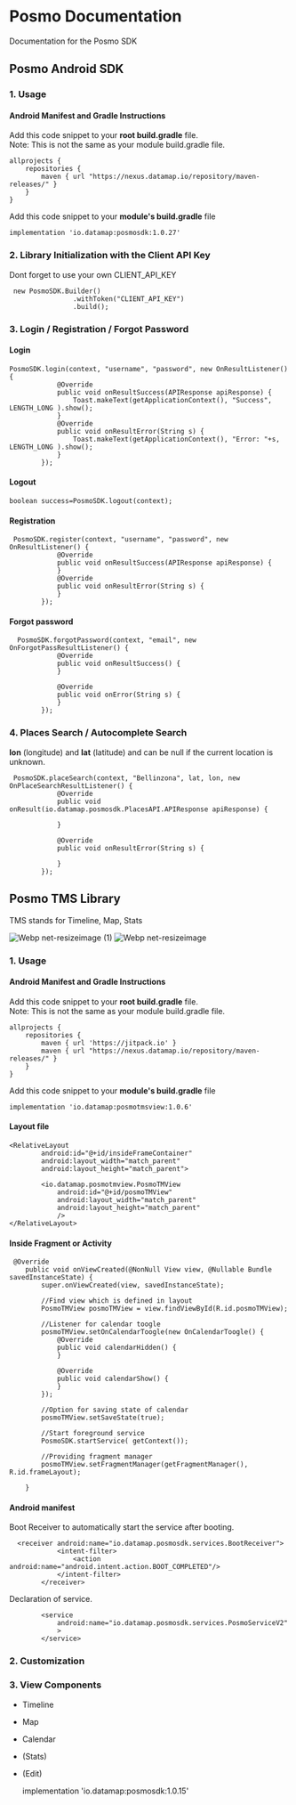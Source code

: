 # Posmo Documentation
Documentation for the Posmo SDK

## Posmo Android SDK
### 1. Usage  
#### Android Manifest and Gradle Instructions

Add this code snippet to your **root build.gradle** file.      
Note: This is not the same as your module build.gradle file.
```
allprojects {
    repositories {
        maven { url "https://nexus.datamap.io/repository/maven-releases/" }
    }
}
```
Add this code snippet to your **module's build.gradle** file
```
implementation 'io.datamap:posmosdk:1.0.27'
```


### 2. Library Initialization with the Client API Key
Dont forget to use your own CLIENT_API_KEY
```
 new PosmoSDK.Builder()
                .withToken("CLIENT_API_KEY")
                .build();
```
### 3. Login / Registration / Forgot Password
#### Login
```
PosmoSDK.login(context, "username", "password", new OnResultListener() {
            @Override
            public void onResultSuccess(APIResponse apiResponse) {
                Toast.makeText(getApplicationContext(), "Success", LENGTH_LONG ).show();
            }
            @Override
            public void onResultError(String s) {
                Toast.makeText(getApplicationContext(), "Error: "+s, LENGTH_LONG ).show();
            }
        });
```

#### Logout
```
boolean success=PosmoSDK.logout(context);
```

#### Registration
```
 PosmoSDK.register(context, "username", "password", new OnResultListener() {
            @Override
            public void onResultSuccess(APIResponse apiResponse) {
            }
            @Override
            public void onResultError(String s) {
            }
        });
```

#### Forgot password
```
  PosmoSDK.forgotPassword(context, "email", new OnForgotPassResultListener() {
            @Override
            public void onResultSuccess() {
            }

            @Override
            public void onError(String s) {
            }
        });
```
### 4. Places Search / Autocomplete Search 
**lon** (longitude) and **lat** (latitude) and can be null if the current location is unknown.
```
 PosmoSDK.placeSearch(context, "Bellinzona", lat, lon, new OnPlaceSearchResultListener() {
            @Override
            public void onResult(io.datamap.posmosdk.PlacesAPI.APIResponse apiResponse) {
                
            }

            @Override
            public void onResultError(String s) {

            }
        });
```

## Posmo TMS Library
TMS stands for Timeline, Map, Stats

![Webp net-resizeimage (1)](https://user-images.githubusercontent.com/11587927/54697494-f6ef4c00-4b2d-11e9-8aee-09e1c1d600b4.png)
![Webp net-resizeimage](https://user-images.githubusercontent.com/11587927/54697501-f787e280-4b2d-11e9-9dc1-0c1ec4b3723d.png)

### 1. Usage
#### Android Manifest and Gradle Instructions

Add this code snippet to your **root build.gradle** file.      
Note: This is not the same as your module build.gradle file.
```
allprojects {
    repositories {
        maven { url 'https://jitpack.io' }
        maven { url "https://nexus.datamap.io/repository/maven-releases/" }
    }
}
```
Add this code snippet to your **module's build.gradle** file
```
implementation 'io.datamap:posmotmsview:1.0.6'
```
#### Layout file
```
<RelativeLayout
        android:id="@+id/insideFrameContainer"
        android:layout_width="match_parent"
        android:layout_height="match_parent">

        <io.datamap.posmotmview.PosmoTMView
            android:id="@+id/posmoTMView"
            android:layout_width="match_parent"
            android:layout_height="match_parent"
            />
</RelativeLayout>
```

#### Inside Fragment or Activity
```
 @Override
    public void onViewCreated(@NonNull View view, @Nullable Bundle savedInstanceState) {
        super.onViewCreated(view, savedInstanceState);

        //Find view which is defined in layout
        PosmoTMView posmoTMView = view.findViewById(R.id.posmoTMView);

        //Listener for calendar toogle
        posmoTMView.setOnCalendarToogle(new OnCalendarToogle() {
            @Override
            public void calendarHidden() {
            }

            @Override
            public void calendarShow() {
            }
        });

        //Option for saving state of calendar
        posmoTMView.setSaveState(true);

        //Start foreground service
        PosmoSDK.startService( getContext());

        //Providing fragment manager
        posmoTMView.setFragmentManager(getFragmentManager(), R.id.frameLayout);

    }
```

#### Android manifest
Boot Receiver to automatically start the service after booting.
```
  <receiver android:name="io.datamap.posmosdk.services.BootReceiver">
            <intent-filter>
                <action android:name="android.intent.action.BOOT_COMPLETED"/>
            </intent-filter>
        </receiver>
```
Declaration of service.
```
        <service
            android:name="io.datamap.posmosdk.services.PosmoServiceV2"
            >
        </service>
```
### 2. Customization
### 3. View Components
* Timeline
* Map
* Calendar
* (Stats)
* (Edit)


    implementation 'io.datamap:posmosdk:1.0.15'
